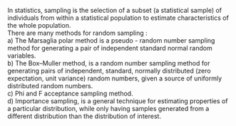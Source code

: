 In statistics, sampling is the selection of a subset (a statistical sample) of individuals from within a statistical population to estimate characteristics of the whole population.</br>
There are many methods for random sampling :</br>
a) The Marsaglia polar method is a pseudo - random number sampling method for generating a pair of independent standard normal random variables.</br>
b) The Box–Muller method, is a random number sampling method for generating pairs of independent, standard, normally distributed (zero expectation, unit variance) random numbers, given a source of uniformly distributed random numbers.</br>
c) Phi and F acceptance sampling method.</br>
d) Importance sampling, is a general technique for estimating properties of a particular distribution, while only having samples generated from a different distribution than the distribution of interest.</br>
